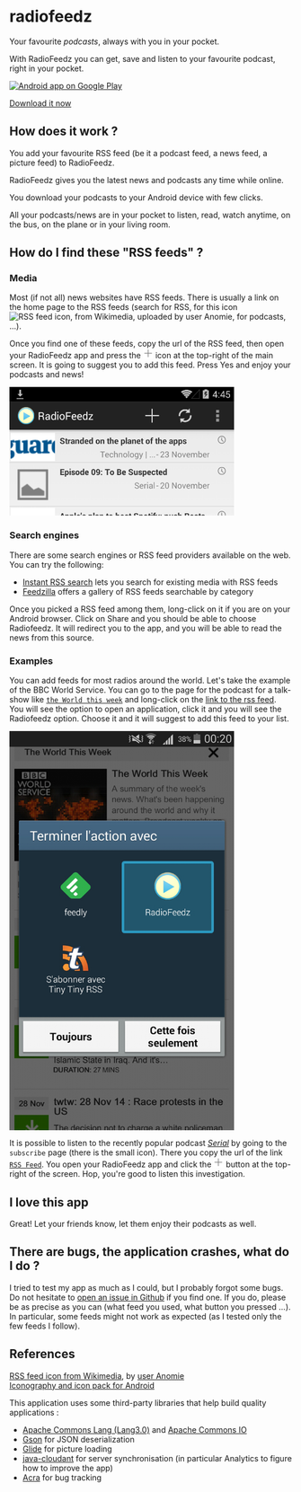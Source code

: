 radiofeedz
==========

Your favourite *podcasts*, always with you in your pocket.

With RadioFeedz you can get, save and listen to your favourite podcast, right in your pocket.

<a href="https://play.google.com/store/apps/details?id=fr.vpm.audiorss">
  <img alt="Android app on Google Play"
       src="https://developer.android.com/images/brand/en_app_rgb_wo_60.png" />
</a>

[Download it now](/radiofeedz.apk)

## How does it work ?

You add your favourite RSS feed (be it a podcast feed, a news feed, a picture feed) to RadioFeedz.

RadioFeedz gives you the latest news and podcasts any time while online.

You download your podcasts to your Android device with few clicks.

All your podcasts/news are in your pocket to listen, read, watch anytime, on the bus, on the plane or in your living room.


## How do I find these "RSS feeds" ?

### Media

Most (if not all) news websites have RSS feeds. There is usually a link on the home page to the RSS feeds (search for RSS, for this icon <img alt="RSS feed icon, from Wikimedia, uploaded by user Anomie" src="https://upload.wikimedia.org/wikipedia/en/thumb/4/43/Feed-icon.svg/128px-Feed-icon.svg.png" height="22px" width="22px" />, for podcasts, ...).

Once you find one of these feeds, copy the url of the RSS feed, then open your RadioFeedz app and press the <img alt="'new' icon from the Icon pack provided by Android" src="/screenshots/ic_action_new.png" height="18px" width="18px" /> icon at the top-right of the main screen. It is going to suggest you to add this feed. Press Yes and enjoy your podcasts and news!

<img alt="action bar where you can see the '+' button" src="/screenshots/actionbar.png" width="400px" />

### Search engines

There are some search engines or RSS feed providers available on the web. You can try the following:

- [Instant RSS search](http://ctrlq.org/rss/) lets you search for existing media with RSS feeds
- [Feedzilla](http://www.feedzilla.com/gallery) offers a gallery of RSS feeds searchable by category

Once you picked a RSS feed among them, long-click on it if you are on your Android browser. Click on Share and you should be able to choose Radiofeedz. It will redirect you to the app, and you will be able to read the news from this source.

### Examples

You can add feeds for most radios around the world. Let's take the example of the BBC World Service. You can go to the page for the podcast for a talk-show like [`the World this week`][twtw] and long-click on the [link to the rss feed][twtw-rss]. You will see the option to open an application, click it and you will see the Radiofeedz option. Choose it and it will suggest to add this feed to your list.

<img alt="multiple applications to open the feed url" src="/screenshots/intent-fr.png" width="400px" align="center" />


It is possible to listen to the recently popular podcast [*Serial*][serial] by going to the `subscribe` page (there is the small icon). There you copy the url of the link [`RSS Feed`][serial-rss]. You open your RadioFeedz app and click the <img alt="'new' icon from the Icon pack provided by Android" src="/screenshots/ic_action_new.png" height="18px" width="18px" /> button at the top-right of the screen. Hop, you're good to listen this investigation.

## I love this app

Great! Let your friends know, let them enjoy their podcasts as well.

## There are bugs, the application crashes, what do I do ?

I tried to test my app as much as I could, but I probably forgot some bugs. Do not hesitate to [open an issue in Github][gh-issues] if you find one. If you do, please be as precise as you can (what feed you used, what button you pressed ...). In particular, some feeds might not work as expected (as I tested only the few feeds I follow).

## References

[RSS feed icon from Wikimedia][rss-wiki], by [user Anomie][anomie-wiki]
<br>
[Iconography and icon pack for Android][android-icons]

This application uses some third-party libraries that help build quality applications :
- [Apache Commons Lang (Lang3.0)][lang3] and [Apache Commons IO][commons-io]
- [Gson] for JSON deserialization
- [Glide] for picture loading
- [java-cloudant][cloudant] for server synchronisation (in particular Analytics to figure how to improve the app)
- [Acra] for bug tracking

[gh-issues]: https://github.com/vpmalley/radiofeedz/issues
[rss-icon-wiki]: https://upload.wikimedia.org/wikipedia/en/thumb/4/43/Feed-icon.svg/128px-Feed-icon.svg.png
[rss-wiki]: https://en.wikipedia.org/wiki/File:Feed-icon.svg
[anomie-wiki]: https://en.wikipedia.org/wiki/User:Anomie
[fi]: http://www.franceinter.fr
[serial]: http://serialpodcast.org/
[serial-rss]: http://feeds.serialpodcast.org/serialpodcast
[twtw]: http://www.bbc.co.uk/podcasts/series/twtw
[twtw-rss]: http://downloads.bbc.co.uk/podcasts/worldservice/twtw/rss.xml
[android-icons]: https://developer.android.com/design/style/iconography.html
[lang3]: https://commons.apache.org/proper/commons-lang/
[commons-io]: https://commons.apache.org/proper/commons-io/
[Gson]: https://github.com/google/gson
[Glide]: https://github.com/bumptech/glide
[cloudant]: https://github.com/cloudant/java-cloudant
[Acra]: https://github.com/ACRA/acra
